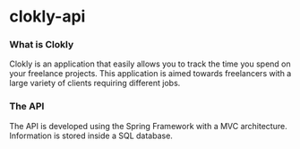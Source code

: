# clokly-api

### What is Clokly
Clokly is an application that easily allows you to track the time you spend on your freelance projects. This application is aimed towards freelancers with a large variety of clients requiring different jobs.

### The API
The API is developed using the Spring Framework with a MVC architecture. Information is stored inside a SQL database.